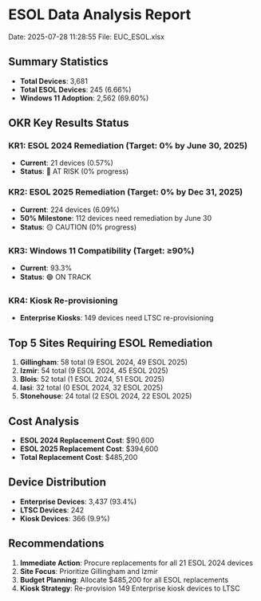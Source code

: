 
# ESOL Data Analysis Report
Date: 2025-07-28 11:28:55
File: EUC_ESOL.xlsx

## Summary Statistics
- **Total Devices**: 3,681
- **Total ESOL Devices**: 245 (6.66%)
- **Windows 11 Adoption**: 2,562 (69.60%)

## OKR Key Results Status

### KR1: ESOL 2024 Remediation (Target: 0% by June 30, 2025)
- **Current**: 21 devices (0.57%)
- **Status**: 🔴 AT RISK (0% progress)

### KR2: ESOL 2025 Remediation (Target: 0% by Dec 31, 2025)
- **Current**: 224 devices (6.09%)
- **50% Milestone**: 112 devices need remediation by June 30
- **Status**: 🟡 CAUTION (0% progress)

### KR3: Windows 11 Compatibility (Target: ≥90%)
- **Current**: 93.3%
- **Status**: 🟢 ON TRACK

### KR4: Kiosk Re-provisioning
- **Enterprise Kiosks**: 149 devices need LTSC re-provisioning

## Top 5 Sites Requiring ESOL Remediation
1. **Gillingham**: 58 total (9 ESOL 2024, 49 ESOL 2025)
2. **Izmir**: 54 total (9 ESOL 2024, 45 ESOL 2025)
3. **Blois**: 52 total (1 ESOL 2024, 51 ESOL 2025)
4. **Iasi**: 32 total (0 ESOL 2024, 32 ESOL 2025)
5. **Stonehouse**: 24 total (2 ESOL 2024, 22 ESOL 2025)

## Cost Analysis
- **ESOL 2024 Replacement Cost**: $90,600
- **ESOL 2025 Replacement Cost**: $394,600
- **Total Replacement Cost**: $485,200

## Device Distribution
- **Enterprise Devices**: 3,437 (93.4%)
- **LTSC Devices**: 242
- **Kiosk Devices**: 366 (9.9%)

## Recommendations
1. **Immediate Action**: Procure replacements for all 21 ESOL 2024 devices
2. **Site Focus**: Prioritize Gillingham and Izmir
3. **Budget Planning**: Allocate $485,200 for all ESOL replacements
4. **Kiosk Strategy**: Re-provision 149 Enterprise kiosk devices to LTSC

